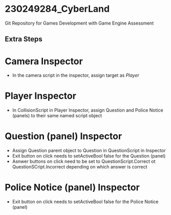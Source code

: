 # 230249284_CyberLand
Git Repository for Games Development with Game Engine Assessment

## Extra Steps
# Camera Inspector
- In the camera script in the inspector, assign target as *Player*

# Player Inspector
- In CollisionScript in Player Inspector, assign Question and Police Notice (panels) to their same named script object

# Question (panel) Inspector
- Assign Question parent object to Question in QuestionScript in Inspector
- Exit button on click needs to setActiveBool false for the Question (panel)
- Asnwer buttons on click need to be set to QuestionScript.Correct ot QuestionSCript.Incorrect depending on which answer is correct 

# Police Notice (panel) Inspector
- Exit button on click needs to setActiveBool false for the Police Notice (panel)
  
